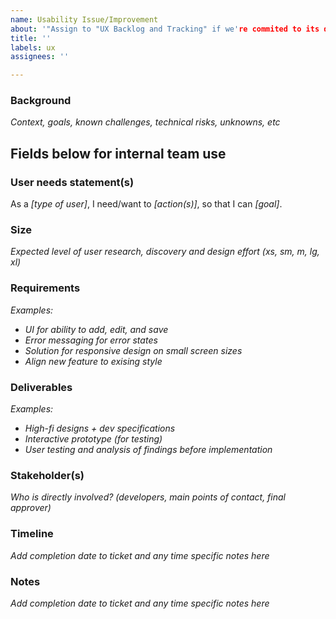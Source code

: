 ```yaml
---
name: Usability Issue/Improvement
about: '"Assign to "UX Backlog and Tracking" if we're commited to its development. Assign to "Feedback and Insights Research Repository" if low priority or suggestion that warrants investigation before committment"'
title: ''
labels: ux
assignees: ''

---
```


### Background
_Context, goals, known challenges, technical risks, unknowns, etc_

## Fields below for internal team use

### User needs statement(s)
As a _[type of user]_, I need/want to _[action(s)]_, so that I can _[goal]_.

### Size
_Expected level of user research, discovery and design effort (xs, sm, m, lg, xl)_

### Requirements
_Examples:_
- _UI for ability to add, edit, and save_
- _Error messaging for error states_
- _Solution for responsive design on small screen sizes_
- _Align new feature to exising style_

### Deliverables
_Examples:_
- _High-fi designs + dev specifications_
- _Interactive prototype (for testing)_
- _User testing and analysis of findings before implementation_

### Stakeholder(s)
_Who is directly involved? (developers, main points of contact, final approver)_

### Timeline
_Add completion date to ticket and any time specific notes here_

### Notes
_Add completion date to ticket and any time specific notes here_
